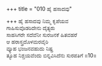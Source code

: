+++
title = "010 ಹೈ ಹಸಾದವು"

+++
ಹೈ ಹಸಾದವು ನಿಮ್ಮ ಕೃಪೆಯವ  
ಗಾಹಿಸುವೊಡರಿದೇನು ದೈತ್ಯರು  
ಸಾಹಸಿಗರೇ ಸದೆವೆನೀ ಸುರಜನಕೆ ಹಿತವಹರೆ   
ಆ ಹರಾಸ್ತ್ರದೊಳಮರವೈರಿ  
ವ್ಯೂಹ ಭಂಜನವಹುದು ನಿಷ್ಪ್ರ  
ತ್ಯೂಹ ನಿಶ್ಚಯವೆಂದು ಬಿನ್ನವಿಸಿದೆನು ಸುರಪತಿಗೆ     ॥10॥